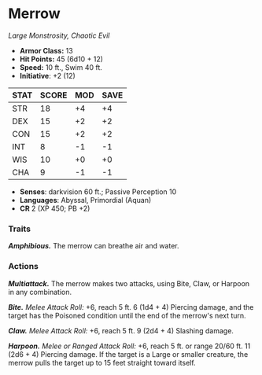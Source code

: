 # Merrow

*Large Monstrosity, Chaotic Evil*

- **Armor Class:** 13
- **Hit Points:** 45 (6d10 + 12)
- **Speed:** 10 ft., Swim 40 ft.
- **Initiative**: +2 (12)

|STAT|SCORE|MOD|SAVE|
| --- | --- | --- | ---- |
| STR | 18 | +4 | +4 |
| DEX | 15 | +2 | +2 |
| CON | 15 | +2 | +2 |
| INT | 8 | -1 | -1 |
| WIS | 10 | +0 | +0 |
| CHA | 9 | -1 | -1 |

- **Senses**: darkvision 60 ft.; Passive Perception 10
- **Languages**: Abyssal, Primordial (Aquan)
- **CR** 2 (XP 450; PB +2)

### Traits

***Amphibious.*** The merrow can breathe air and water.


### Actions

***Multiattack.*** The merrow makes two attacks, using Bite, Claw, or Harpoon in any combination.

***Bite.*** *Melee Attack Roll:* +6, reach 5 ft. 6 (1d4 + 4) Piercing damage, and the target has the Poisoned condition until the end of the merrow's next turn.

***Claw.*** *Melee Attack Roll:* +6, reach 5 ft. 9 (2d4 + 4) Slashing damage.

***Harpoon.*** *Melee or Ranged Attack Roll:* +6, reach 5 ft. or range 20/60 ft. 11 (2d6 + 4) Piercing damage. If the target is a Large or smaller creature, the merrow pulls the target up to 15 feet straight toward itself.

